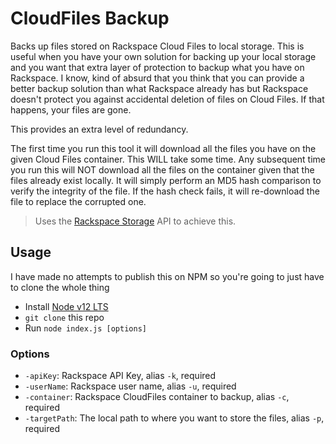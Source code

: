 # CloudFiles Backup

Backs up files stored on Rackspace Cloud Files to local storage. This is useful when you have your own solution for backing up your local storage and you want that extra layer of protection to backup what you have on Rackspace. I know, kind of absurd that you think that you can provide a better backup solution than what Rackspace already has but Rackspace doesn't protect you against accidental deletion of files on Cloud Files. If that happens, your files are gone.

This provides an extra level of redundancy.

The first time you run this tool it will download all the files you have on the given Cloud Files container. This WILL take some time. Any subsequent time you run this will NOT download all the files on the container given that the files already exist locally. It will simply perform an MD5 hash comparison to verify the integrity of the file. If the hash check fails, it will re-download the file to replace the corrupted one.

> Uses the [Rackspace Storage](https://developer.rackspace.com/docs/cloud-files/v1/storage-api-reference/) API to achieve this.

## Usage

I have made no attempts to publish this on NPM so you're going to just have to clone the whole thing

* Install [Node v12 LTS](https://nodejs.org/en/about/releases/)
* `git clone` this repo
* Run `node index.js [options]`

### Options

* `-apiKey`: Rackspace API Key, alias `-k`, required
* `-userName`: Rackspace user name, alias `-u`, required
* `-container`: Rackspace CloudFiles container to backup, alias `-c`, required
* `-targetPath`: The local path to where you want to store the files, alias `-p`, required